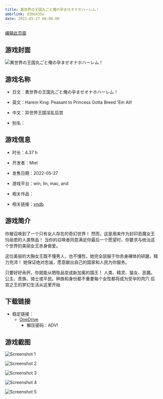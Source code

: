 ```yaml
---
title: 異世界の王国丸ごと俺の孕ませオナホハーレム！
abbrlink: d3be435e
date: 2022-05-27 00:00:00
---
```

[编辑此页面](https://github.com/ACG-3/ADV3-source/blob/main/source/_posts/games/%E7%95%B0%E4%B8%96%E7%95%8C%E3%81%AE%E7%8E%8B%E5%9B%BD%E4%B8%B8%E3%81%94%E3%81%A8%E4%BF%BA%E3%81%AE%E5%AD%95%E3%81%BE%E3%81%9B%E3%82%AA%E3%83%8A%E3%83%9B%E3%83%8F%E3%83%BC%E3%83%AC%E3%83%A0%EF%BC%81.md)

## 游戏封面

![異世界の王国丸ごと俺の孕ませオナホハーレム！](https://pan.timero.xyz/d/onedrive/img_lib_001/%E7%95%B0%E4%B8%96%E7%95%8C%E3%81%AE%E7%8E%8B%E5%9B%BD%E4%B8%B8%E3%81%94%E3%81%A8%E4%BF%BA%E3%81%AE%E5%AD%95%E3%81%BE%E3%81%9B%E3%82%AA%E3%83%8A%E3%83%9B%E3%83%8F%E3%83%BC%E3%83%AC%E3%83%A0%EF%BC%81_cover.avif)


## 游戏名称

- 日文：異世界の王国丸ごと俺の孕ませオナホハーレム！
- 英文：Harem King: Peasant to Princess Gotta Breed 'Em All!
- 中文：异世界王国淫乱后宫

- 别名：


## 游戏信息

- 时长：4.37 h
- 开发者：Miel
- 发售日期：2022-05-27
- 游戏平台：win, lin, mac, and
- 相关作品：

- 相关链接：[vndb](https://vndb.org/v35882)


## 游戏简介

你被召唤到了一个只有女人存在的奇幻世界！
然而，这是用来作为封印恶魔女王玛丽恩的人类祭品！
当你的召唤者同意满足你最后一个愿望时，你要求与统治这个世界的美丽女王赤身做爱。

这位美丽的大胸女王既不懂男人，也不懂性，她完全屈服于你赤身裸体的研磨，精力充沛！
她保证绝对忠诚，愿意献出自己的国家和人民为你服务。

只要好好肏屄，你就能从牺牲品变成新加冕的国王！
人类、精灵、猫女、恶魔。公主、贵族、骑士或平民。种族和身份都不重要每个女性都将成为受孕的肉穴
后宫之王的梦幻生活从这里开始




## 下载链接

- 稳定链接：
    - [OneDrive](https://pan.timero.xyz/onedrive/adv_lib_001/%E7%95%B0%E4%B8%96%E7%95%8C%E3%81%AE%E7%8E%8B%E5%9B%BD%E4%B8%B8%E3%81%94%E3%81%A8%E4%BF%BA%E3%81%AE%E5%AD%95%E3%81%BE%E3%81%9B%E3%82%AA%E3%83%8A%E3%83%9B%E3%83%8F%E3%83%BC%E3%83%AC%E3%83%A0%EF%BC%81)
        - 解压密码：ADV!



## 游戏截图


![Screenshot 1](https://pan.timero.xyz/d/onedrive/img_lib_001/%E7%95%B0%E4%B8%96%E7%95%8C%E3%81%AE%E7%8E%8B%E5%9B%BD%E4%B8%B8%E3%81%94%E3%81%A8%E4%BF%BA%E3%81%AE%E5%AD%95%E3%81%BE%E3%81%9B%E3%82%AA%E3%83%8A%E3%83%9B%E3%83%8F%E3%83%BC%E3%83%AC%E3%83%A0%EF%BC%81_Screenshot_1.avif)

![Screenshot 2](https://pan.timero.xyz/d/onedrive/img_lib_001/%E7%95%B0%E4%B8%96%E7%95%8C%E3%81%AE%E7%8E%8B%E5%9B%BD%E4%B8%B8%E3%81%94%E3%81%A8%E4%BF%BA%E3%81%AE%E5%AD%95%E3%81%BE%E3%81%9B%E3%82%AA%E3%83%8A%E3%83%9B%E3%83%8F%E3%83%BC%E3%83%AC%E3%83%A0%EF%BC%81_Screenshot_2.avif)

![Screenshot 3](https://pan.timero.xyz/d/onedrive/img_lib_001/%E7%95%B0%E4%B8%96%E7%95%8C%E3%81%AE%E7%8E%8B%E5%9B%BD%E4%B8%B8%E3%81%94%E3%81%A8%E4%BF%BA%E3%81%AE%E5%AD%95%E3%81%BE%E3%81%9B%E3%82%AA%E3%83%8A%E3%83%9B%E3%83%8F%E3%83%BC%E3%83%AC%E3%83%A0%EF%BC%81_Screenshot_3.avif)

![Screenshot 4](https://pan.timero.xyz/d/onedrive/img_lib_001/%E7%95%B0%E4%B8%96%E7%95%8C%E3%81%AE%E7%8E%8B%E5%9B%BD%E4%B8%B8%E3%81%94%E3%81%A8%E4%BF%BA%E3%81%AE%E5%AD%95%E3%81%BE%E3%81%9B%E3%82%AA%E3%83%8A%E3%83%9B%E3%83%8F%E3%83%BC%E3%83%AC%E3%83%A0%EF%BC%81_Screenshot_4.avif)

![Screenshot 5](https://pan.timero.xyz/d/onedrive/img_lib_001/%E7%95%B0%E4%B8%96%E7%95%8C%E3%81%AE%E7%8E%8B%E5%9B%BD%E4%B8%B8%E3%81%94%E3%81%A8%E4%BF%BA%E3%81%AE%E5%AD%95%E3%81%BE%E3%81%9B%E3%82%AA%E3%83%8A%E3%83%9B%E3%83%8F%E3%83%BC%E3%83%AC%E3%83%A0%EF%BC%81_Screenshot_5.avif)

